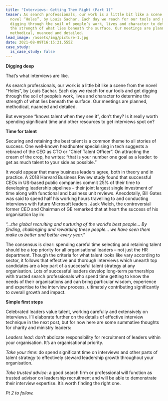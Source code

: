 ```yaml
---
title: "Interviews: Getting Them Right (Part 1)"
teaser: As search professionals, our work is a little bit like a scene from the
  novel “Holes”, by Louis Sachar. Each day we reach for our tools and get
  digging through the soil of people’s work, lives and character to determine
  the strength of what lies beneath the surface. Our meetings are planned,
  methodical, nuanced and detailed.
lead_image: /assets/img/picture-1.jpg
date: 2021-08-09T16:15:21.555Z
case_study:
  is_case_study: false
---
```

**Digging deep**

That’s what interviews are like.

As search professionals, our work is a little bit like a scene from the novel “Holes”, by Louis Sachar. Each day we reach for our tools and get digging through the soil of people’s work, lives and character to determine the strength of what lies beneath the surface. Our meetings are planned, methodical, nuanced and detailed.

But everyone “knows talent when they see it”, don’t they? Is it really worth spending significant time and other resources to get interviews spot on?

**Time for talent**

Securing and retaining the best talent is a common theme to all stories of success. One well-known headhunter specialising in tech suggests a rebrand of the CEO as CTO or “Chief Talent Officer”. On attracting the cream of the crop, he writes: “that is your number one goal as a leader: to get as much talent to your side as possible.”[](#_ftn1)

It would appear that many business leaders agree, both in theory and in practice. A 2018 Harvard Business Review study found that successful CEOs in US-based public companies commit 25% of their time to developing leadership pipelines – their joint largest single investment of time along with functional and business unit reviews.[](#_ftn2)  Anecdotally, Bill Gates was said to spend half his working hours travelling to and conducting interviews with future Microsoft leaders. Jack Welch, the controversial former CEO and Chairman of GE remarked that at heart the success of his organisation lay in:

*“…the global recruiting and nurturing of the world’s best people... By finding, challenging and rewarding these people… we have seen them make us better and better every year.”*

The consensus is clear: spending careful time selecting and retaining talent should be a top priority for all organisational leaders – not just the HR department. Though the criteria for what talent looks like vary according to sector, it follows that effective and thorough interviews which unearth top candidates are a key part of a successful talent strategy at any organisation. Lots of successful leaders develop long-term partnerships with trusted search professionals who spend time getting to know the needs of their organisations and can bring particular wisdom, experience and expertise to the interview process, ultimately contributing significantly to overall growth and impact.

**Simple first steps**

Celebrated leaders value talent, working carefully and extensively on interviews. I’ll elaborate further on the details of effective interview technique in the next post, but for now here are some summative thoughts for charity and ministry leaders:

*Leaders lead*: don’t abdicate responsibility for recruitment of leaders within your organisation. It’s an organisational priority.

*Take your time*: do spend significant time on interviews and other parts of talent strategy to effectively steward leadership growth throughout your organisation.

*Take trusted advice*: a good search firm or professional will function as trusted advisor on leadership recruitment and will be able to demonstrate their interview expertise. It’s worth finding the right one.



*Pt 2 to follow.*